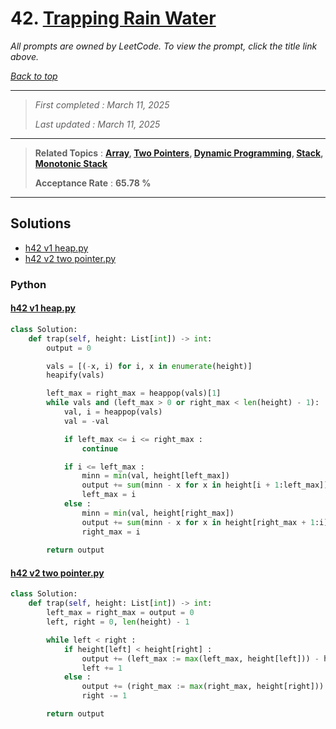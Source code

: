 # 42. [Trapping Rain Water](<https://leetcode.com/problems/trapping-rain-water>)

*All prompts are owned by LeetCode. To view the prompt, click the title link above.*

*[Back to top](<../README.md>)*

------

> *First completed : March 11, 2025*
>
> *Last updated : March 11, 2025*

------

> **Related Topics** : **[Array](<by_topic/Array.md>), [Two Pointers](<by_topic/Two Pointers.md>), [Dynamic Programming](<by_topic/Dynamic Programming.md>), [Stack](<by_topic/Stack.md>), [Monotonic Stack](<by_topic/Monotonic Stack.md>)**
>
> **Acceptance Rate** : **65.78 %**

------

## Solutions

- [h42 v1 heap.py](<../my-submissions/h42 v1 heap.py>)
- [h42 v2 two pointer.py](<../my-submissions/h42 v2 two pointer.py>)
### Python
#### [h42 v1 heap.py](<../my-submissions/h42 v1 heap.py>)
```Python
class Solution:
    def trap(self, height: List[int]) -> int:
        output = 0

        vals = [(-x, i) for i, x in enumerate(height)]
        heapify(vals)

        left_max = right_max = heappop(vals)[1]
        while vals and (left_max > 0 or right_max < len(height) - 1):
            val, i = heappop(vals)
            val = -val

            if left_max <= i <= right_max :
                continue

            if i <= left_max :
                minn = min(val, height[left_max])
                output += sum(minn - x for x in height[i + 1:left_max])
                left_max = i
            else :
                minn = min(val, height[right_max])
                output += sum(minn - x for x in height[right_max + 1:i])
                right_max = i
                
        return output
```

#### [h42 v2 two pointer.py](<../my-submissions/h42 v2 two pointer.py>)
```Python
class Solution:
    def trap(self, height: List[int]) -> int:
        left_max = right_max = output = 0 
        left, right = 0, len(height) - 1

        while left < right :
            if height[left] < height[right] :
                output += (left_max := max(left_max, height[left])) - height[left]
                left += 1
            else :
                output += (right_max := max(right_max, height[right])) - height[right]
                right -= 1

        return output
```

